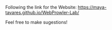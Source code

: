 Following the link for the Website: https://maya-tavares.github.io/WebProwler-Lab/

Feel free to make sugestions! 
